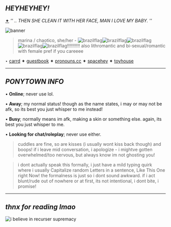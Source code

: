 ## ***HEYHEYHEY!***

[✦](https://youtu.be/34Na4j8AVgA?si=Ick6Q68i2i_V1I1c) *'' .. THEN SHE CLEAN IT WITH HER FACE, MAN I LOVE MY BABY. ''*

![banner](https://file.garden/ZSHrFmTvf253N3H3/recurserbanner2)

> marina / chaotico, she/her - ![brazilflag](https://file.garden/ZSHrFmTvf253N3H3/brazil.png)![brazilflag](https://file.garden/ZSHrFmTvf253N3H3/brazil.png)![brazilflag](https://file.garden/ZSHrFmTvf253N3H3/brazil.png)![brazilflag](https://file.garden/ZSHrFmTvf253N3H3/brazil.png)![brazilflag](https://file.garden/ZSHrFmTvf253N3H3/brazil.png)!!!!!!!!!! also lithromantic and bi-sexual/romantic with female pref if you careeee

‣ [carrd](https://chaotico.carrd.co/) ✦ [guestbook](https://chaotico.123guestbook.com/) ✦ [pronouns.cc](https://pronouns.cc/@INKING_DOWN) ✦ [spacehey](https://spacehey.com/recurser) ✦ [toyhouse](https://toyhou.se/melting_ink)

---
## ***PONYTOWN INFO***
• **Online**; never use lol.

• **Away**; my normal status! though as the name states, i may or may not be afk, so its best you just whisper to me instead!

• **Busy**; normally means im afk, making a skin or something else. again, its best you just whisper to me.

• **Looking for chat/roleplay**; never use either.

> cuddles are fine, so are kisses (i usually wont kiss back though) and boops! if i leave mid conversation, i apologize - i mightve gotten overwhelmed/too nervous, but always know im not ghosting you!

> i dont actually speak this formally, i just have a mild typing quirk where i usually Capitalize random Letters in a sentence, Like This One right Now! the formalness is just so i dont sound awkward. if i act blunt/rude out of nowhere or at first, its not intentional, i dont bite, i promise!

---
## ***thnx for reading lmao***

![i believe in recurser supremacy](https://file.garden/ZSHrFmTvf253N3H3/recursersupremacy)

